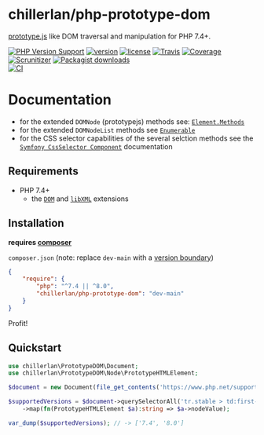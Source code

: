 # chillerlan/php-prototype-dom
[prototype.js](http://api.prototypejs.org/dom/) like DOM traversal and manipulation for PHP 7.4+.

[![PHP Version Support][php-badge]][php]
[![version][packagist-badge]][packagist]
[![license][license-badge]][license]
[![Travis][travis-badge]][travis]
[![Coverage][coverage-badge]][coverage]
[![Scrunitizer][scrutinizer-badge]][scrutinizer]
[![Packagist downloads][downloads-badge]][downloads]<br/>
[![CI][gh-action-badge]][gh-action]

[php-badge]: https://img.shields.io/packagist/php-v/chillerlan/php-prototype-dom?logo=php&color=8892BF
[php]: https://www.php.net/supported-versions.php
[packagist-badge]: https://img.shields.io/packagist/v/chillerlan/php-prototype-dom.svg?logo=packagist
[packagist]: https://packagist.org/packages/chillerlan/php-prototype-dom
[license-badge]: https://img.shields.io/github/license/chillerlan/php-prototype-dom.svg
[license]: https://github.com/chillerlan/php-prototype-dom/blob/main/LICENSE
[travis-badge]: https://img.shields.io/travis/chillerlan/php-prototype-dom/main.svg?logo=travis
[travis]: https://travis-ci.com/github/chillerlan/php-prototype-dom
[coverage-badge]: https://img.shields.io/codecov/c/github/chillerlan/php-prototype-dom.svg?logo=codecov
[coverage]: https://codecov.io/github/chillerlan/php-prototype-dom
[scrutinizer-badge]: https://img.shields.io/scrutinizer/g/chillerlan/php-prototype-dom.svg?logo=scrutinizer
[scrutinizer]: https://scrutinizer-ci.com/g/chillerlan/php-prototype-dom
[downloads-badge]: https://img.shields.io/packagist/dt/chillerlan/php-prototype-dom.svg?logo=packagist
[downloads]: https://packagist.org/packages/chillerlan/php-prototype-dom/stats
[gh-action-badge]: https://github.com/chillerlan/php-prototype-dom/workflows/CI/badge.svg
[gh-action]: https://github.com/chillerlan/php-prototype-dom/actions?query=workflow%3A%22CI%22

# Documentation

- for the extended `DOMNode` (prototypejs) methods see: [`Element.Methods`](http://api.prototypejs.org/dom/Element/Methods/)
- for the extended `DOMNodeList` methods see [`Enumerable`](http://api.prototypejs.org/language/Enumerable/)
- for the CSS selector capabilities of the several selction methods see the [`Symfony CssSelector Component`](https://symfony.com/doc/current/components/css_selector.html) documentation

## Requirements
- PHP 7.4+
  - the [`DOM`](https://www.php.net/manual/book.dom.php) and [`libXML`](https://www.php.net/manual/de/book.libxml.php) extensions

## Installation
**requires [composer](https://getcomposer.org)**

`composer.json` (note: replace `dev-main` with a [version boundary](https://getcomposer.org/doc/articles/versions.md))
```json
{
	"require": {
		"php": "^7.4 || ^8.0",
		"chillerlan/php-prototype-dom": "dev-main"
	}
}
```
Profit!

## Quickstart

```php
use chillerlan\PrototypeDOM\Document;
use chillerlan\PrototypeDOM\Node\PrototypeHTMLElement;

$document = new Document(file_get_contents('https://www.php.net/supported-versions.php'));

$supportedVersions = $document->querySelectorAll('tr.stable > td:first-of-type > a')
	->map(fn(PrototypeHTMLElement $a):string => $a->nodeValue);

var_dump($supportedVersions); // -> ['7.4', '8.0']
```
